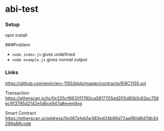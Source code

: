 # abi-test

### Setup

npm install

###Problem
* `node index.js` gives undefined
* `node example.js` gives normal output


### Links
https://github.com/enjin/erc-1155/blob/master/contracts/IERC1155.sol

Transaction
https://etherscan.io/tx/0x325cf663011780ca0817705ed205d80b1c62ec756ec913795d2142e1d6ce947a#eventlog

Smart Contract
https://etherscan.io/address/0x067a1eb5e383ed24b66d72aaf80d8d7db3d299a8#code
